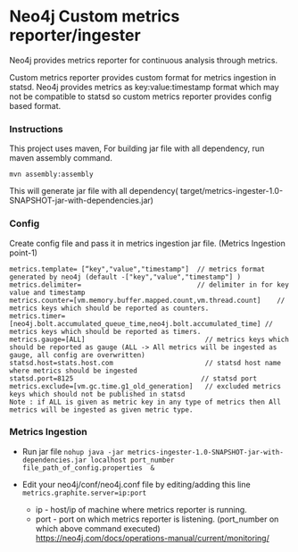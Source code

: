 # Neo4j Custom metrics reporter/ingester
Neo4j provides metrics reporter for continuous analysis through metrics.

Custom metrics reporter provides custom format for metrics ingestion in statsd.
Neo4j provides metrics as key:value:timestamp format which may not be compatible to statsd so custom metrics reporter provides config based format.
### Instructions
This project uses maven, For building jar file with all dependency, run maven assembly command.

  ```mvn assembly:assembly ```

This will generate jar file with all dependency( target/metrics-ingester-1.0-SNAPSHOT-jar-with-dependencies.jar)

### Config
Create config file and pass it in metrics ingestion jar file. (Metrics Ingestion point-1)
``` 
metrics.template= [“key","value","timestamp"]  // metrics format generated by neo4j (default -["key","value","timestamp"] )
metrics.delimiter=                             // delimiter in for key value and timestamp
metrics.counter=[vm.memory.buffer.mapped.count,vm.thread.count]    // metrics keys which should be reported as counters.
metrics.timer= [neo4j.bolt.accumulated_queue_time,neo4j.bolt.accumulated_time] // metrics keys which should be reported as timers.
metrics.gauge=[ALL]                              // metrics keys which should be reported as gauge (ALL -> All metrics will be ingested as gauge, all config are overwritten)
statsd.host=stats.host.com                       // statsd host name where metrics should be ingested
statsd.port=8125                                // statsd port
metrics.exclude=[vm.gc.time.g1_old_generation]   // excluded metrics keys which should not be published in statsd
Note : if ALL is given as metric key in any type of metrics then All metrics will be ingested as given metric type.
 ```
 ### Metrics Ingestion 
- Run jar file 
   ```nohup java -jar metrics-ingester-1.0-SNAPSHOT-jar-with-dependencies.jar localhost port_number file_path_of_config.properties  & ```

 - Edit your neo4j/conf/neo4j.conf file by editing/adding this line
 ```metrics.graphite.server=ip:port```
    - ip - host/ip of machine where metrics reporter is running.
    - port - port on which metrics reporter is listening. (port_number on which above command executed)
 https://neo4j.com/docs/operations-manual/current/monitoring/

 
 
 
